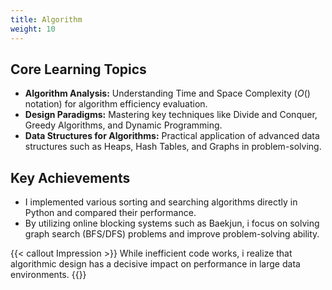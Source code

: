 ```yaml
---
title: Algorithm
weight: 10
---
```


## Core Learning Topics

* **Algorithm Analysis:** Understanding Time and Space Complexity ($O()$ notation) for algorithm efficiency evaluation.
* **Design Paradigms:** Mastering key techniques like Divide and Conquer, Greedy Algorithms, and Dynamic Programming.
* **Data Structures for Algorithms:** Practical application of advanced data structures such as Heaps, Hash Tables, and Graphs in problem-solving.

## Key Achievements

* I implemented various sorting and searching algorithms directly in Python and compared their performance.
* By utilizing online blocking systems such as Baekjun, i focus on solving graph search (BFS/DFS) problems and improve problem-solving ability.

{{< callout Impression >}}
While inefficient code works, i realize that algorithmic design has a decisive impact on performance in large data environments.
{{</callout >}}